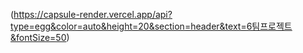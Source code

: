 (https://capsule-render.vercel.app/api?type=egg&color=auto&height=20&section=header&text=6팀프로젝트&fontSize=50)
